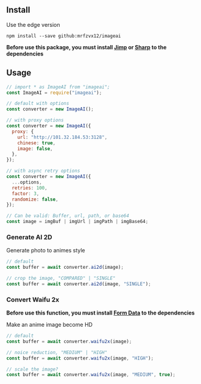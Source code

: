 ## Install

Use the edge version

```
npm install --save github:mrfzvx12/imageai
```

**Before use this package, you must install [Jimp](https://www.npmjs.com/package/sharp) or [Sharp](https://www.npmjs.com/package/jimp) to the dependencies**

## Usage

```js
// import * as ImageAI from "imageai";
const ImageAI = require("imageai");

// default with options
const converter = new ImageAI();

// with proxy options
const converter = new ImageAI({
  proxy: {
    url: "http://101.32.184.53:3128",
    chinese: true,
    image: false,
  },
});

// with async retry options
const converter = new ImageAI({
  ...options,
  retries: 100,
  factor: 3,
  randomize: false,
});

// Can be valid: Buffer, url, path, or base64
const image = imgBuf | imgUrl | imgPath | imgBase64;
```

### Generate AI 2D

Generate photo to animes style

```js
// default
const buffer = await converter.ai2d(image);

// crop the image, "COMPARED" | "SINGLE"
const buffer = await converter.ai2d(image, "SINGLE");
```

### Convert Waifu 2x

**Before use this function, you must install [Form Data](https://www.npmjs.com/package/form-data) to the dependencies**

Make an anime image become HD

```js
// default
const buffer = await converter.waifu2x(image);

// noice reduction, "MEDIUM" | "HIGH"
const buffer = await converter.waifu2x(image, "HIGH");

// scale the image?
const buffer = await converter.waifu2x(image, "MEDIUM", true);
```
